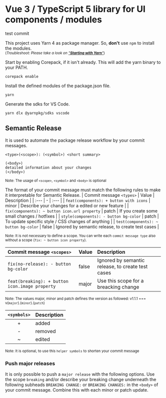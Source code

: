 # Vue 3 / TypeScript 5 library for UI components / modules

test commit

This project uses Yarn 4 as package manager. So, **don't** use `npm` to install the modules. \
<sub>(_Troubleshoot: Please take a look on ["**Starting with Yarn**"](https://yarnpkg.com/getting-started)_)</sub>

Start by enabling Corepack, if it isn't already. This will add the yarn binary to your PATH.
```shell
corepack enable
```
Install the defined modules of the package.json file.
```shell
yarn
```
Generate the sdks for VS Code.
```shell
yarn dlx @yarnpkg/sdks vscode
```

## Semantic Release
It is used to automate the package release workflow by your commit messages.
```text
<type>(<scope>): (<symbol>) <short summary>

(<body>)
detailed information about your changes
(</body>)
```
<sub>Note: The usage of `<scope>`, `<symbol>` and `<body>` is optional</sub>

The format of your commit message must match the following rules to make it interpretable for Semantic Release.
| Commit message `<types>` | Value | Description |
| :--- | - | :--- |
| `feat(components): + button with icons` | minor | Describe your changes for a edited or new feature |
| `fix(components): ~ button icon.url property` | patch | If you create some small changes / hotfixes |
| `style(components): - button bg-color` | patch | To update specific style / CSS changes of anything |
| `test(components): ~ button bg-color` | false | Ignored by semantic release, to create test cases |

<sub>Note: It is not necessary to define a scope. You can write each `commit message type` also without a scope (`fix: ~ button icon property`).</sub>

| Commit message `<scopes>` | Value | Description |
| :--- | - | :--- |
| `fix(no-release): - button bg-color` | false | Ignored by semantic release, to create test cases |
| `feat(breaking): + button icon.image property` | major | Use this scope for a breacking change |

<sub>Note: The values major, minor and patch defines the version as followed: v1.1.1 === v(`major`).(`minor`).(`patch`)</sub>

| `<symbols>` | Description |
| :---: | :--- |
| + | added |
| - | removed |
| ~ | edited |

<sub>Note: It is optional, to use this `helper symbols` to shorten your commit message</sub>

### Push major releases
It is only possible to push a `major release` with the following options. Use the scope `breaking` and/or describe your breaking change underneath the following subheads `BREAKING CHANGE:` or `BREAKING CHANGES:` in the `<body>` of your commit message. Combine this with each minor or patch update.
